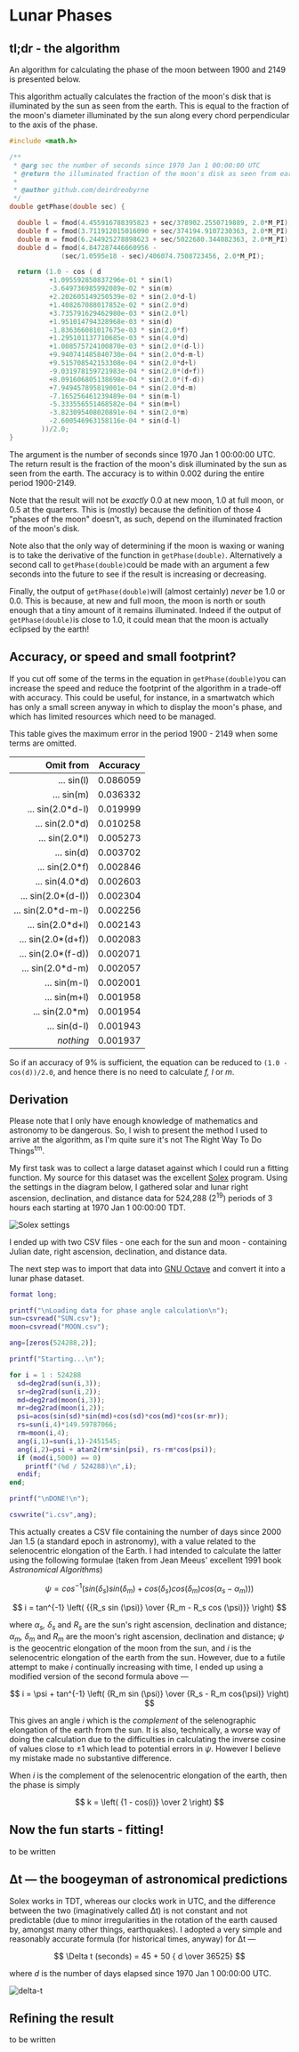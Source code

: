 # Lunar Phases

## tl;dr - the algorithm

An algorithm for calculating the phase of the moon between 1900 and 2149 is presented below.

This algorithm actually calculates the fraction of the moon's disk that is illuminated by the sun as seen from the earth. This is equal to the fraction of the moon's diameter illuminated by the sun along every chord perpendicular to the axis of the phase.

```c
#include <math.h>

/**
 * @arg sec the number of seconds since 1970 Jan 1 00:00:00 UTC
 * @return the illuminated fraction of the moon's disk as seen from earth
 *
 * @author github.com/deirdreobyrne
 */
double getPhase(double sec) {

  double l = fmod(4.455916788395823 + sec/378902.2550719889, 2.0*M_PI);
  double f = fmod(3.711912015016090 + sec/374194.9107230363, 2.0*M_PI);
  double m = fmod(6.244925278898623 + sec/5022680.344082363, 2.0*M_PI);
  double d = fmod(4.847287446660956 -
             (sec/1.0595e18 - sec)/406074.7508723456, 2.0*M_PI);

  return (1.0 - cos ( d
          +1.095592850837296e-01 * sin(l)
          -3.649736985992089e-02 * sin(m)
          +2.202605149250539e-02 * sin(2.0*d-l)
          +1.408267088017852e-02 * sin(2.0*d)
          +3.735791629462980e-03 * sin(2.0*l)
          +1.951014794328968e-03 * sin(d)
          -1.836366081017675e-03 * sin(2.0*f)
          +1.295101137710685e-03 * sin(4.0*d)
          +1.008575724100870e-03 * sin(2.0*(d-l))
          +9.940741485840730e-04 * sin(2.0*d-m-l)
          +9.515708542153308e-04 * sin(2.0*d+l)
          -9.031978159721983e-04 * sin(2.0*(d+f))
          +8.091606805138698e-04 * sin(2.0*(f-d))
          +7.949457895819001e-04 * sin(2.0*d-m)
          -7.165256461239489e-04 * sin(m-l)
          -5.333556551468582e-04 * sin(m+l)
          -3.823095408020891e-04 * sin(2.0*m)
          -2.600546963158116e-04 * sin(d-l)
        ))/2.0;
}
```

The argument is the number of seconds since 1970 Jan 1 00:00:00 UTC. The return result is the fraction of the moon's disk illuminated by the sun as seen from the earth. The accuracy is to within 0.002 during the entire period 1900-2149.

Note that the result will not be *exactly* 0.0 at new moon, 1.0 at full moon, or 0.5 at the quarters. This is (mostly) because the definition of those 4 "phases of the moon" doesn't, as such, depend on the illuminated fraction of the moon's disk.

Note also that the only way of determining if the moon is waxing or waning is to take the derivative of the function in `getPhase(double)`. Alternatively a second call to `getPhase(double)`could be made with an argument a few seconds into the future to see if the result is increasing or decreasing.

Finally, the output of `getPhase(double)`will (almost certainly) *never* be 1.0 or 0.0. This is because, at new and full moon, the moon is north or south enough that a tiny amount of it remains illuminated. Indeed if the output of `getPhase(double)`is close to 1.0, it could mean that the moon is actually eclipsed by the earth!

## Accuracy, or speed and small footprint?

If you cut off some of the terms in the equation in `getPhase(double)`you can increase the speed and reduce the footprint of the algorithm in a trade-off with accuracy. This could be useful, for instance, in a smartwatch which has only a small screen anyway in which to display the moon's phase, and which has limited resources which need to be managed.

This table gives the maximum error in the period 1900 - 2149 when some terms are omitted.

| **Omit from**      | **Accuracy** |
| ------------------:|:------------:|
| ... sin(l)         | 0.086059     |
| ... sin(m)         | 0.036332     |
| ... sin(2.0*d-l)   | 0.019999     |
| ... sin(2.0*d)     | 0.010258     |
| ... sin(2.0*l)     | 0.005273     |
| ... sin(d)         | 0.003702     |
| ... sin(2.0*f)     | 0.002846     |
| ... sin(4.0*d)     | 0.002603     |
| ... sin(2.0*(d-l)) | 0.002304     |
| ... sin(2.0*d-m-l) | 0.002256     |
| ... sin(2.0*d+l)   | 0.002143     |
| ... sin(2.0*(d+f)) | 0.002083     |
| ... sin(2.0*(f-d)) | 0.002071     |
| ... sin(2.0*d-m)   | 0.002057     |
| ... sin(m-l)       | 0.002001     |
| ... sin(m+l)       | 0.001958     |
| ... sin(2.0*m)     | 0.001954     |
| ... sin(d-l)       | 0.001943     |
| *nothing*          | 0.001937     |

So if an accuracy of 9% is sufficient, the equation can be reduced to `(1.0 - cos(d))/2.0`, and hence there is no need to calculate *f, l* or *m*.

## Derivation

Please note that I only have enough knowledge of mathematics and astronomy to be dangerous. So, I wish to present the method I used to arrive at the algorithm, as I'm quite sure it's not The Right Way To Do Things<sup>tm</sup>.

My first task was to collect a large dataset against which I could run a fitting function. My source for this dataset was the excellent [Solex](http://www.solexorb.it/) program. Using the settings in the diagram below, I gathered solar and lunar right ascension, declination, and distance data for 524,288 (2<sup>19</sup>) periods of 3 hours each starting at 1970 Jan 1 00:00:00 TDT.

![Solex settings](img/solex.png)

I ended up with two CSV files - one each for the sun and moon - containing Julian date, right ascension, declination, and distance data.

The next step was to import that data into [GNU Octave](https://octave.org/index.html) and convert it into a lunar phase dataset.

```matlab
format long;

printf("\nLoading data for phase angle calculation\n");
sun=csvread("SUN.csv");
moon=csvread("MOON.csv");

ang=[zeros(524288,2)];

printf("Starting...\n");

for i = 1 : 524288
  sd=deg2rad(sun(i,3));
  sr=deg2rad(sun(i,2));
  md=deg2rad(moon(i,3));
  mr=deg2rad(moon(i,2));
  psi=acos(sin(sd)*sin(md)+cos(sd)*cos(md)*cos(sr-mr));
  rs=sun(i,4)*149.59787066;
  rm=moon(i,4);
  ang(i,1)=sun(i,1)-2451545;
  ang(i,2)=psi + atan2(rm*sin(psi), rs-rm*cos(psi));
  if (mod(i,5000) == 0)
    printf("(%d / 524288)\n",i);
  endif;
end;

printf("\nDONE!\n");

csvwrite("i.csv",ang);
```

This actually creates a CSV file containing the number of days since 2000 Jan 1.5 (a standard epoch in astronomy), with a value related to the selenocentric elongation of the Earth. I had intended to calculate the latter using the following formulae (taken from Jean Meeus' excellent 1991 book *Astronomical Algorithms*)

$$
\psi = cos^{-1} ( sin (\delta_s) sin (\delta_m) + cos (\delta_s) cos (\delta_m) cos (\alpha_s - \alpha_m)) )
$$

$$
i = tan^{-1} \left( {{R_s sin (\psi)} \over {R_m - R_s cos (\psi)}} \right)
$$

where *α<sub>s</sub>, δ<sub>s</sub>* and *R<sub>s</sub>* are the sun's right ascension, declination and distance; *α<sub>m</sub>, δ<sub>m</sub>* and *R<sub>m</sub>* are the moon's right ascension, declination and distance; *ψ* is the geocentric elongation of the moon from the sun, and *i* is the selenocentric elongation of the earth from the sun. However, due to a futile attempt to make *i* continually increasing with time, I ended up using a modified version of the second formula above —

$$
i = \psi + tan^{-1} \left( {R_m sin (\psi)} \over {R_s - R_m cos(\psi)} \right)
$$

This gives an angle *i* which is the *complement* of the selenographic elongation of the earth from the sun. It is also, technically, a worse way of doing the calculation due to the difficulties in calculating the inverse cosine of values close to ±1 which lead to potential errors in *ψ*. However I believe my mistake made no substantive difference.

When *i* is the complement of the selenocentric elongation of the earth, then the phase is simply

$$
k = \left( {1 - cos(i)} \over 2 \right)
$$

## Now the fun starts - fitting!

to be written

## Δt — the boogeyman of astronomical predictions

Solex works in TDT, whereas our clocks work in UTC, and the difference between the two (imaginatively called Δt) is not constant and not predictable (due to minor irregularities in the rotation of the earth caused by, amongst many other things, earthquakes). I adopted a very simple and reasonably accurate formula (for historical times, anyway) for Δt —

$$
\Delta t (seconds) = 45 + 50 { d \over 36525}
$$

where *d* is the number of days elapsed since 1970 Jan 1 00:00:00 UTC.

![delta-t](img/deltat.svg)

## Refining the result

to be written
